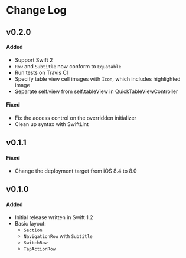 # Change Log

## v0.2.0

#### Added

* Support Swift 2
* `Row` and `Subtitle` now conform to `Equatable`
* Run tests on Travis CI
* Specify table view cell images with `Icon`, which includes highlighted image
* Separate self.view from self.tableView in QuickTableViewController

#### Fixed

* Fix the access control on the overridden initializer
* Clean up syntax with SwiftLint

## v0.1.1

#### Fixed

* Change the deployment target from iOS 8.4 to 8.0

## v0.1.0

#### Added

* Initial release written in Swift 1.2
* Basic layout:
  * `Section`
  * `NavigationRow` with `Subtitle`
  * `SwitchRow`
  * `TapActionRow`
